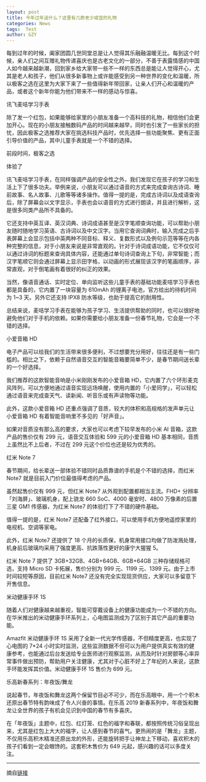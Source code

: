 ```yaml
---
layout: post
title: 今年过年送什么？这里有几款老少咸宜的礼物
categories: News
tags:  Test
author: GZY
---
```


每到过年的时候，阖家团圆几世同堂总是让人觉得其乐融融温暖无比。每到这个时候，亲人们之间互赠礼物传递喜庆也是古老文化的一部分，不善于表露情感的中国人如今越来越新潮，回到家乡给大家带一些不一样的东西总是能让人觉得开心，尤其是老人和孩子，他们从很多新事物上或许能感受到另一种世界的变化和温暖，所以极客之选在这里为大家下来了一些值得新年带回家，让亲人们开心和温暖的产品，或者这个新年你能为他们带来不一样的感动与惊喜。

讯飞麦咭学习手表

除了发一个红包，如果能够给家里的小朋友准备一个高科技的礼物，相信他们会更加开心。现在的小朋友接触数码产品的时间越来越早，同时也引发了一些家长的担忧，因此极客之选推荐大家在挑选科技产品时，优先选择一些功能聚焦、更有正面引导价值的产品，其中儿童手表就是一个不错的选择。

前段时间，极客之选

体验了

讯飞麦咭学习手表，在同样强调产品的安全性之外，我们发现它在孩子的学习和生活上下了很多功夫。举例来说，小朋友可以通过语音的方式来完成查询古诗词、睡前故事、名人故事、儿歌等等诸多操作。值得一提的是，完成古诗词以及成语查询后，除了屏幕会以文字显示，手表也会以语音的方式进行朗读，并且进行解析，这是很多同类产品所不具备的。

它还支持中英互译、英汉词典、诗词成语甚至是汉字笔顺查询功能，可以帮助小朋友随时随地学习英语、古诗词以及中文汉字。当用它查询词典时，输入完成之后手表屏幕上会显示包括中英两种不同音标、释义、复数形式以及例句示范等等在内各种完整的信息，对于小朋友来说是非常直观的。针对于诗词成语功能，它不仅仅可以通过诗词的标题来查询具体内容，还能通过单句诗词查询上下句，非常智能；而汉字笔顺它则会通过屏幕上显示田字格，以动画的形式展现该汉字的笔画顺序，非常直观，对于倒笔画有着很好的纠正的效果。

当然，像语音通话、实时定位、单向监听这些儿童手表的基础功能麦咭学习手表也都是具备的，它内置了一块容量为 610mAh 的锂离子电池，官方给出的待机时间为 1~3 天。另外它还支持 IPX8 防水等级，也助于提高它的耐用性。

总结来说，麦咭学习手表在能够为孩子学习、生活提供帮助的同时，也可以很好地避免他们对于手机的依赖。如果你需要给小朋友准备一份春节礼物，它会是一个不错的选择。

小爱音箱 HD

电子产品可以给我们的生活带来很多便利，不过想要充分用好，往往还是有一些门槛的。相比之下，依赖于自然语音交互的智能音箱要简单不少，是春节期间送长辈的一个好选择。

我们推荐的这款智能音响是小米刚刚发布的小爱音箱 HD，它内置了六个环形麦克风阵列，可以方便地通过语音实现远场唤醒，使用内置的「小爱同学」，可以轻松通过语音来完成查天气、读新闻、听音乐或有声读物等功能。

此外，这款小爱音箱 HD 还重点强调了音质，较大的体积和高规格的发声单元让小爱音箱 HD 有着智能音响里不多见的「好声音」。

如果对音质没有那么高的要求，大家也可以考虑下较早发布的小米 AI 音箱，这款产品的售价仅有 299 元，语音交互体验和 599 元的小爱音箱 HD 基本相同，音质上虽然比不上后者，不过在 299 元这个价位也还是较为优秀的。

红米 Note 7

春节期间，给长辈送一部体验不错同时品质靠谱的手机是个不错的选择，而红米 Note7 就是目前入门价位最值得考虑的产品。

虽然起售价仅有 999 元，但红米 Note7 从外观到配置都相当主流。FHD+ 分辨率「刘海屏」、玻璃机身，配上骁龙 660 SoC、4000 毫安时、4800 万像素的后置三星 GM1 传感器，为红米 Note7 的体验打下了不错的硬件基础。

值得一提的是，红米 Note7 还配备了红外接口，可以使用手机方便地遥控家里的电视机、空调等家电。

此外，红米 Note7 还提供了 18 个月的长质保，机身常用接口均做了防泼溅处理，机身前后玻璃均采用了强度更高、抗跌落性更好的康宁大猩猩 5。

红米 Note 7 提供了 3GB+32GB、4GB+64GB、6GB+64GB 三种存储规格可选，支持 Micro SD 卡拓展，售价分别为 999 元、1199 元、1399 元。由于上市时间较短等原因，目前红米 Note7 还没有完全实现现货供应，大家可以多留意下开售信息。

米动健康手环 1S

随着人们对健康越来越重视，智能可穿戴设备上的健康功能成为一个不错的方向。在华米推出的米动健康手环系列上，心电图监测成为了区别于其它产品的重要功能。

Amazfit 米动健康手环 1S 采用了全新一代光学传感器，不但精度更高，也实现了心电图的 7*24 小时实时监测，这些监测数据不但可以为用户提供真实有效的健康参考，也能通过后台发送给专业医师进行观察监测，从而及时针对房颤等心率异常事件做出预防，帮助用户关注健康，尤其对于心脏不好上了年纪的人来说，这款手环能发挥其价值。米动健康手环 1S 售价为 699 元。

乐高新春系列：年夜饭/舞龙

说起春节，年夜饭和舞龙这两个保留节目必不可少，而在乐高眼中，用一个个积木还原出春节特有韵味成了令人兴奋的事情。在乐高 2019 新春系列中，年夜饭和舞龙让全世界的孩子有机会见识到中国的春节有多喜庆。

在「年夜饭」主题中，红包、红灯笼、红色的福字和春联，都按照传统习俗呈现出来，尤其是红包上大大的福字，让人感到春节的喜气。更热闹的是「舞龙」主题，不仅用乐高积木精准还原出龙的外形，还能旋转把手让神龙上下移动，喜欢积木的孩子们看到一定会眼馋的。这套积木售价为 649 元起，感兴趣的话可以多度关注。

*****

摘自[链接](http://new.qq.com/omn/20190131/20190131A09ODQ.html)